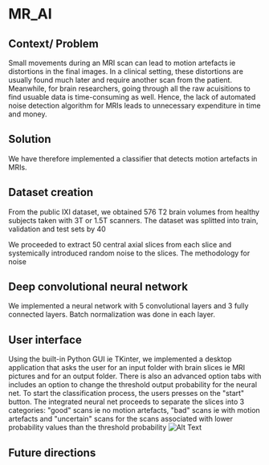 # MR_AI
## Context/ Problem
Small movements during an MRI scan can lead to motion artefacts ie distortions in the final images. In a clinical setting, these distortions are usually found much later and require another scan from the patient. Meanwhile, for brain researchers, going through all the raw acuisitions to find usuable data is time-consuming as well. Hence, the lack of automated noise detection algorithm for MRIs leads to unnecessary expenditure in time and money. 

## Solution
We have therefore implemented a classifier that detects motion artefacts in MRIs.

## Dataset creation
From the public IXI dataset, we obtained 576 T2 brain volumes from healthy subjects taken with 3T or 1.5T scanners. The dataset was splitted into train, validation and test sets by 40

We proceeded to extract 50 central axial slices from each slice and systemically introduced random noise to the slices. The methodology for noise

## Deep convolutional neural network
We implemented a neural network with 5 convolutional layers and 3 fully connected layers. Batch normalization was done in each layer.

## User interface
Using the built-in Python GUI ie TKinter, we implemented a desktop application that asks the user for an input folder with brain slices ie MRI pictures and for an output folder. There is also an advanced option tabs with includes an option to change the threshold output probability for the neural net. To start the classification process, the users presses on the "start" button. The integrated neural net proceeds to separate the slices into 3 categories: "good" scans ie no motion artefacts, "bad" scans ie with motion artefacts and "uncertain" scans for the scans associated with lower probability values than the threshold probability
![Alt Text](https://imgur.com/a/MrKb3Gj)

## Future directions
